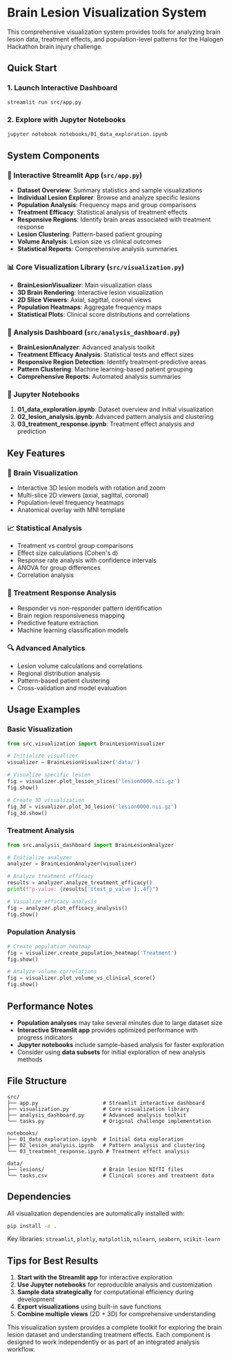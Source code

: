 # Brain Lesion Visualization System

This comprehensive visualization system provides tools for analyzing brain lesion data, treatment effects, and population-level patterns for the Halogen Hackathon brain injury challenge.

## Quick Start

### 1. Launch Interactive Dashboard
```bash
streamlit run src/app.py
```

### 2. Explore with Jupyter Notebooks
```bash
jupyter notebook notebooks/01_data_exploration.ipynb
```

## System Components

### 🎯 Interactive Streamlit App (`src/app.py`)
- **Dataset Overview**: Summary statistics and sample visualizations
- **Individual Lesion Explorer**: Browse and analyze specific lesions
- **Population Analysis**: Frequency maps and group comparisons
- **Treatment Efficacy**: Statistical analysis of treatment effects  
- **Responsive Regions**: Identify brain areas associated with treatment response
- **Lesion Clustering**: Pattern-based patient grouping
- **Volume Analysis**: Lesion size vs clinical outcomes
- **Statistical Reports**: Comprehensive analysis summaries

### 📊 Core Visualization Library (`src/visualization.py`)
- **BrainLesionVisualizer**: Main visualization class
- **3D Brain Rendering**: Interactive lesion visualization
- **2D Slice Viewers**: Axial, sagittal, coronal views
- **Population Heatmaps**: Aggregate frequency maps
- **Statistical Plots**: Clinical score distributions and correlations

### 🔬 Analysis Dashboard (`src/analysis_dashboard.py`)
- **BrainLesionAnalyzer**: Advanced analysis toolkit
- **Treatment Efficacy Analysis**: Statistical tests and effect sizes
- **Responsive Region Detection**: Identify treatment-predictive areas
- **Pattern Clustering**: Machine learning-based patient grouping
- **Comprehensive Reports**: Automated analysis summaries

### 📓 Jupyter Notebooks
1. **01_data_exploration.ipynb**: Dataset overview and initial visualization
2. **02_lesion_analysis.ipynb**: Advanced pattern analysis and clustering
3. **03_treatment_response.ipynb**: Treatment effect analysis and prediction

## Key Features

### 🧠 Brain Visualization
- Interactive 3D lesion models with rotation and zoom
- Multi-slice 2D viewers (axial, sagittal, coronal)
- Population-level frequency heatmaps
- Anatomical overlay with MNI template

### 📈 Statistical Analysis
- Treatment vs control group comparisons
- Effect size calculations (Cohen's d)
- Response rate analysis with confidence intervals
- ANOVA for group differences
- Correlation analysis

### 🎯 Treatment Response Analysis
- Responder vs non-responder pattern identification
- Brain region responsiveness mapping
- Predictive feature extraction
- Machine learning classification models

### 🔍 Advanced Analytics
- Lesion volume calculations and correlations
- Regional distribution analysis
- Pattern-based patient clustering
- Cross-validation and model evaluation

## Usage Examples

### Basic Visualization

```python
from src.visualization import BrainLesionVisualizer

# Initialize visualizer
visualizer = BrainLesionVisualizer('data/')

# Visualize specific lesion
fig = visualizer.plot_lesion_slices('lesion0000.nii.gz')
fig.show()

# Create 3D visualization
fig_3d = visualizer.plot_3d_lesion('lesion0000.nii.gz')
fig_3d.show()
```

### Treatment Analysis
```python
from src.analysis_dashboard import BrainLesionAnalyzer

# Initialize analyzer
analyzer = BrainLesionAnalyzer(visualizer)

# Analyze treatment efficacy
results = analyzer.analyze_treatment_efficacy()
print(f"p-value: {results['ttest_p_value']:.4f}")

# Visualize efficacy analysis
fig = analyzer.plot_efficacy_analysis()
fig.show()
```

### Population Analysis
```python
# Create population heatmap
fig = visualizer.create_population_heatmap('Treatment')
fig.show()

# Analyze volume correlations
fig = visualizer.plot_volume_vs_clinical_score()
fig.show()
```

## Performance Notes

- **Population analyses** may take several minutes due to large dataset size
- **Interactive Streamlit app** provides optimized performance with progress indicators
- **Jupyter notebooks** include sample-based analysis for faster exploration
- Consider using **data subsets** for initial exploration of new analysis methods

## File Structure
```
src/
├── app.py                     # Streamlit interactive dashboard
├── visualization.py           # Core visualization library
├── analysis_dashboard.py      # Advanced analysis toolkit
└── tasks.py                   # Original challenge implementation

notebooks/
├── 01_data_exploration.ipynb  # Initial data exploration
├── 02_lesion_analysis.ipynb   # Pattern analysis and clustering
└── 03_treatment_response.ipynb # Treatment effect analysis

data/
├── lesions/                   # Brain lesion NIfTI files
└── tasks.csv                  # Clinical scores and treatment data
```

## Dependencies

All visualization dependencies are automatically installed with:
```bash
pip install -e .
```

Key libraries: `streamlit`, `plotly`, `matplotlib`, `nilearn`, `seaborn`, `scikit-learn`

## Tips for Best Results

1. **Start with the Streamlit app** for interactive exploration
2. **Use Jupyter notebooks** for reproducible analysis and customization
3. **Sample data strategically** for computational efficiency during development
4. **Export visualizations** using built-in save functions
5. **Combine multiple views** (2D + 3D) for comprehensive understanding

This visualization system provides a complete toolkit for exploring the brain lesion dataset and understanding treatment effects. Each component is designed to work independently or as part of an integrated analysis workflow.